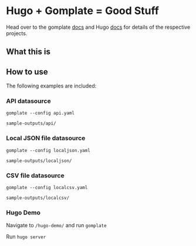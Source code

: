 # Hugo + Gomplate = Good Stuff

Head over to the gomplate [docs](https://docs.gomplate.ca/) and Hugo [docs](https://gohugo.io/documentation/) for details of the respective projects.

## What this is

## How to use

The following examples are included:

### API datasource

```
gomplate --config api.yaml
```

`sample-outputs/api/`

### Local JSON file datasource

```
gomplate --config localjson.yaml
```

`sample-outputs/localjson/`

### CSV file datasource

```
gomplate --config localcsv.yaml
```

`sample-outputs/localcsv/`


### Hugo Demo

Navigate to `/hugo-demo/` and run `gomplate`

Run `hugo server`
